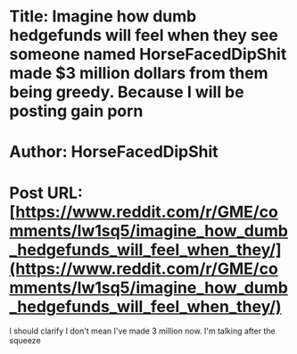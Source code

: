 # Title: Imagine how dumb hedgefunds will feel when they see someone named HorseFacedDipShit made $3 million dollars from them being greedy. Because I will be posting gain porn
# Author: HorseFacedDipShit
# Post URL: [https://www.reddit.com/r/GME/comments/lw1sq5/imagine_how_dumb_hedgefunds_will_feel_when_they/](https://www.reddit.com/r/GME/comments/lw1sq5/imagine_how_dumb_hedgefunds_will_feel_when_they/)


I should clarify I don't mean I've made 3 million now. I'm talking after the squeeze